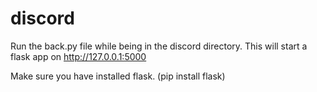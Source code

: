 # discord
Run the back.py file while being in the discord directory.
This will start a flask app on http://127.0.0.1:5000

Make sure you have installed flask. (pip install flask)
